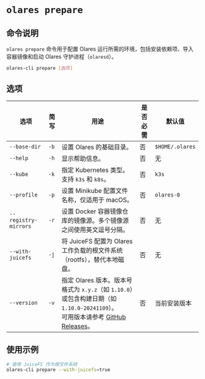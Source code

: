 # `olares prepare`

## 命令说明
`olares prepare` 命令用于配置 Olares 运行所需的环境，包括安装依赖项、导入容器镜像和启动 Olares 守护进程（`olaresd`）。

```bash
olares-cli prepare [选项]
```

## 选项

| 选项                 | 简写   | 用途                                                                                                                                     | 是否必需 | 默认值           |
|----------------------|------|------------------------------------------------------------------------------------------------------------------------------------------|----------|------------------|
| `--base-dir`         | `-b` | 设置 Olares 的基础目录。                                                                                                                               | 否       | `$HOME/.olares`    |
| `--help`             | `-h` | 显示帮助信息。                                                                                                                                     | 否       | 无               |
| `--kube`             | `-k` | 指定 Kubernetes 类型。支持 `k3s` 和 `k8s`。                                                                                                    | 否       | `k3s`            |
| `--profile`          | `-p` | 设置 Minikube 配置文件名称，仅适用于 macOS。                                                                                                               | 否       | `olares-0`       |
| `--registry-mirrors` | `-r` | 设置 Docker 容器镜像仓库的镜像源。多个镜像源之间使用英文逗号分隔。                                                                                                    | 否       | 无               |
| `--with-juicefs`     | `-j` | 将 JuiceFS 配置为 Olares 工作负载的根文件系统（rootfs），替代本地磁盘。                                                                                          | 否       | 无               |
| `--version`          | `-v` | 指定 Olares 版本。版本号格式为 `x.y.z`（如 `1.10.0`）或包含构建日期（如 `1.10.0-20241109`）。<br>可用版本请参考 [GitHub Releases](https://github.com/olares/releases)。 | 否       | 当前安装版本 |

## 使用示例
```bash
# 使用 JuiceFS 作为根文件系统
olares-cli prepare --with-juicefs=true
```